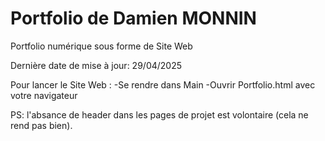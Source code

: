 # Portfolio de Damien MONNIN

Portfolio numérique sous forme de Site Web

Dernière date de mise à jour:
29/04/2025


Pour lancer le Site Web :
-Se rendre dans Main
-Ouvrir Portfolio.html avec votre navigateur


PS: l'absance de header dans les pages de projet est volontaire (cela ne rend pas bien).
